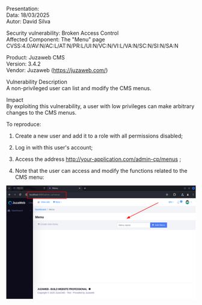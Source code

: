 Presentation:\
Data: 18/03/2025\
Autor: David Silva

Security vulnerability: Broken Access Control\
Affected Component:  The "Menu" page\
CVSS:4.0/AV:N/AC:L/AT:N/PR:L/UI:N/VC:N/VI:L/VA:N/SC:N/SI:N/SA:N

Product: Juzaweb CMS\
Version: 3.4.2\
Vendor: Juzaweb (https://juzaweb.com/)

Vulnerability Description\
A non-privileged user can list and modify the CMS menus.

Impact\
By exploiting this vulnerability, a user with low privileges can make arbitrary changes to the CMS menus.

To reproduce:
1) Create a new user and add it to a role with all permissions disabled;

2) Log in with this user's account;

3) Access the address http://your-application.com/admin-cp/menus ;

4) Note that the user can access and modify the functions related to the CMS menu:

![step4](img/1j.png)


